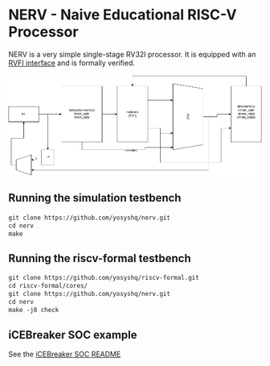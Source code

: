 NERV - Naive Educational RISC-V Processor
=========================================

NERV is a very simple single-stage RV32I processor. 
It is equipped with an [RVFI interface](https://github.com/yosyshq/riscv-formal/blob/master/docs/rvfi.md) and is formally verified.

![system diagram](NERV.png)

Running the simulation testbench
--------------------------------

```
git clone https://github.com/yosyshq/nerv.git
cd nerv
make
```


Running the riscv-formal testbench
----------------------------------

```
git clone https://github.com/yosyshq/riscv-formal.git
cd riscv-formal/cores/
git clone https://github.com/yosyshq/nerv.git
cd nerv
make -j8 check
```

iCEBreaker SOC example
----------------------

See the [iCEBreaker SOC README](examples/icebreaker/README.md)
